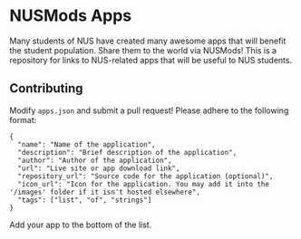 # NUSMods Apps

Many students of NUS have created many awesome apps that will benefit the student population. Share them to the world via NUSMods! This is a repository for links to NUS-related apps that will be useful to NUS students.

## Contributing

Modify `apps.json` and submit a pull request! Please adhere to the following format:

```
{
  "name": "Name of the application",
  "description": "Brief description of the application",
  "author": "Author of the application",
  "url": "Live site or app download link",
  "repository_url": "Source code for the application (optional)",
  "icon_url": "Icon for the application. You may add it into the '/images' folder if it isn't hosted elsewhere",
  "tags": ["list", "of", "strings"]
}
```

Add your app to the bottom of the list.
